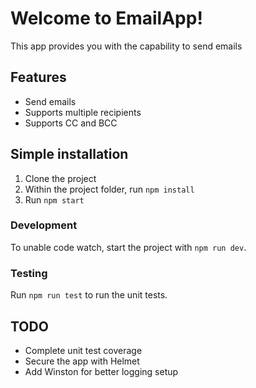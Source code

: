 # Welcome to EmailApp!

This app provides you with the capability to send emails


## Features

 - Send emails
 - Supports multiple recipients
 - Supports CC and BCC

## Simple installation

 1. Clone the project
 2. Within the project folder, run `npm install`
 3. Run `npm start`

### Development
To unable code watch, start the project with `npm run dev`.

### Testing
Run `npm run test` to run the unit tests.

## TODO
- Complete unit test coverage
- Secure the app with Helmet
- Add Winston for better logging setup